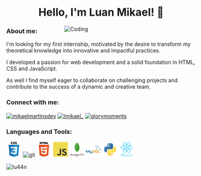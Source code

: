 <h1 align="center">Hello, I'm Luan Mikael! 👋</h1>
<img align="right" alt="Coding" width="350" src="https://camo.githubusercontent.com/7de37139d0b4c1ce40865e799b446c0e963a3dd8fb68d239707237c40604fa3d/68747470733a2f2f63646e2e6472696262626c652e636f6d2f75736572732f3733303730332f73637265656e73686f74732f363538313234332f6176656e746f2e676966">

<h3 align="left">About me:</h3>
<p align="left">I'm looking for my first internship, motivated by the desire to transform my theoretical knowledge into
innovative and impactful practices. </p>
<p align="left">I developed a passion for web development and a solid foundation in HTML,
CSS and JavaScript. </p>
<p align="left">As well I find myself eager to collaborate on challenging projects and contribute to the success of a
dynamic and creative team. </p>
<h3 align="left">Connect with me:</h3>
<p align="left">
<a href="https://linkedin.com/in/mikaelmartinsdev" target="blank"><img align="center" src="https://raw.githubusercontent.com/rahuldkjain/github-profile-readme-generator/master/src/images/icons/Social/linked-in-alt.svg" alt="mikaelmartinsdev" height="30" width="40" /></a>
<a href="https://instagram.com/lmikael_" target="blank"><img align="center" src="https://raw.githubusercontent.com/rahuldkjain/github-profile-readme-generator/master/src/images/icons/Social/instagram.svg" alt="lmikael_" height="30" width="40" /></a>
<a href="https://discord.gg/glorymoments" target="blank"><img align="center" src="https://raw.githubusercontent.com/rahuldkjain/github-profile-readme-generator/master/src/images/icons/Social/discord.svg" alt="glorymoments" height="30" width="40" /></a>
</p>

<h3 align="left">Languages and Tools:</h3>
<p align="left"> <img src="https://raw.githubusercontent.com/devicons/devicon/master/icons/css3/css3-original-wordmark.svg" alt="css3" width="40" height="40"/> <img src="https://www.vectorlogo.zone/logos/git-scm/git-scm-icon.svg" alt="git" width="40" height="40"/> <img src="https://raw.githubusercontent.com/devicons/devicon/master/icons/html5/html5-original-wordmark.svg" alt="html5" width="40" height="40"/> <img src="https://raw.githubusercontent.com/devicons/devicon/master/icons/javascript/javascript-original.svg" alt="javascript" width="40" height="40"/> <img src="https://raw.githubusercontent.com/devicons/devicon/master/icons/mongodb/mongodb-original-wordmark.svg" alt="mongodb" width="40" height="40"/> <img src="https://raw.githubusercontent.com/devicons/devicon/master/icons/mysql/mysql-original-wordmark.svg" alt="mysql" width="40" height="40"/> <img src="https://raw.githubusercontent.com/devicons/devicon/master/icons/python/python-original.svg" alt="python" width="40" height="40"/> <img src="https://raw.githubusercontent.com/devicons/devicon/master/icons/react/react-original-wordmark.svg" alt="react" width="40" height="40"/> </p>

<p><img align="center" src="https://github-readme-streak-stats.herokuapp.com/?user=lu44n&" alt="lu44n" /></p>

